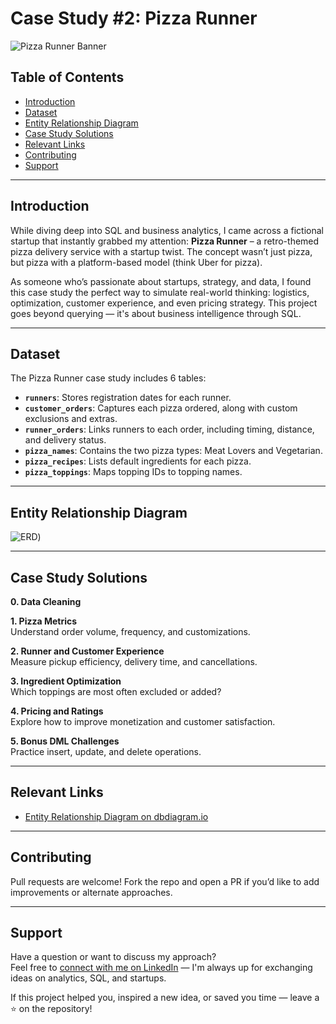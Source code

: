 # Case Study #2: Pizza Runner

![Pizza Runner Banner](https://github.com/user-attachments/assets/350710cf-08fd-4f59-9cea-f4d4aadc5767)

## Table of Contents

- [Introduction](#introduction)
- [Dataset](#dataset)
- [Entity Relationship Diagram](#entity-relationship-diagram)
- [Case Study Solutions](#case-study-solutions)
- [Relevant Links](#relevant-links)
- [Contributing](#contributing)
- [Support](#support)

---

## Introduction

While diving deep into SQL and business analytics, I came across a fictional startup that instantly grabbed my attention: **Pizza Runner** – a retro-themed pizza delivery service with a startup twist. The concept wasn’t just pizza, but pizza with a platform-based model (think Uber for pizza).

As someone who’s passionate about startups, strategy, and data, I found this case study the perfect way to simulate real-world thinking: logistics, optimization, customer experience, and even pricing strategy. This project goes beyond querying — it's about business intelligence through SQL.

---

## Dataset

The Pizza Runner case study includes 6 tables:

- **`runners`**: Stores registration dates for each runner.
- **`customer_orders`**: Captures each pizza ordered, along with custom exclusions and extras.
- **`runner_orders`**: Links runners to each order, including timing, distance, and delivery status.
- **`pizza_names`**: Contains the two pizza types: Meat Lovers and Vegetarian.
- **`pizza_recipes`**: Lists default ingredients for each pizza.
- **`pizza_toppings`**: Maps topping IDs to topping names.

---

## Entity Relationship Diagram

![ERD](https://github.com/user-attachments/assets/32ef927d-28fc-4c96-a4a0-bad4488c7e7f))

---

## Case Study Solutions

**0. Data Cleaning**

**1. Pizza Metrics**  
Understand order volume, frequency, and customizations.

**2. Runner and Customer Experience**  
Measure pickup efficiency, delivery time, and cancellations.

**3. Ingredient Optimization**  
Which toppings are most often excluded or added?

**4. Pricing and Ratings**  
Explore how to improve monetization and customer satisfaction.

**5. Bonus DML Challenges**  
Practice insert, update, and delete operations.

---

## Relevant Links

- [Entity Relationship Diagram on dbdiagram.io](https://dbdiagram.io/d/Pizza-Runner-5f3e085ccf48a141ff558487?utm_source=dbdiagram_embed&utm_medium=bottom_open)

---

## Contributing

Pull requests are welcome! Fork the repo and open a PR if you’d like to add improvements or alternate approaches.

---

## Support

Have a question or want to discuss my approach?  
Feel free to [connect with me on LinkedIn](https://www.linkedin.com/in/officialdannyroque/) — I'm always up for exchanging ideas on analytics, SQL, and startups.

If this project helped you, inspired a new idea, or saved you time — leave a ⭐ on the repository!

